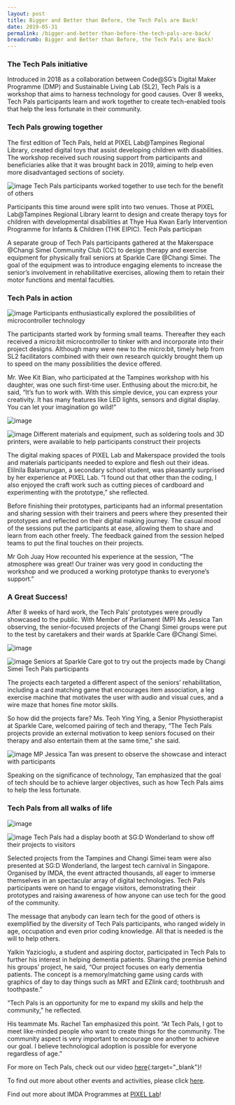 ```yaml
---
layout: post
title: Bigger and Better than Before, the Tech Pals are Back!
date: 2019-05-31
permalink: /bigger-and-better-than-before-the-tech-pals-are-back/
breadcrumb: Bigger and Better than Before, the Tech Pals are Back!
---
```



### The Tech Pals initiative

Introduced in 2018 as a collaboration between Code@SG’s Digital Maker Programme (DMP) and Sustainable Living Lab (SL2), Tech Pals is a workshop that aims to harness technology for good causes. Over 8 weeks, Tech Pals participants learn and work together to create tech-enabled tools that help the less fortunate in their community.

### Tech Pals growing together

The first edition of Tech Pals, held at PIXEL Lab@Tampines Regional Library, created digital toys that assist developing children with disabilities. The workshop received such rousing support from participants and beneficiaries alike that it was brought back in 2019, aiming to help even more disadvantaged sections of society. 

![image](/images/stories/features/bigger-and-better-than-before-the-tech-pals-are-back/image1.jpg)
Tech Pals participants worked together to use tech for the benefit of others 

Participants this time around were split into two venues. Those at PIXEL Lab@Tampines Regional Library learnt to design and create therapy toys for children with developmental disabilities at Thye Hua Kwan Early Intervention Programme for Infants & Children (THK EIPIC). Tech Pals participan

A separate group of Tech Pals participants gathered at the Makerspace @Changi Simei Community Club (CC) to design therapy and exercise equipment for physically frail seniors at Sparkle Care @Changi Simei. The goal of the equipment was to introduce engaging elements to increase the senior’s involvement in rehabilitative exercises, allowing them to retain their motor functions and mental faculties. 


### Tech Pals in action
 
![image](/images/stories/features/bigger-and-better-than-before-the-tech-pals-are-back/image2.jpg)
Participants enthusiastically explored the possibilities of microcontroller technology

The participants started work by forming small teams. Thereafter they each received a micro:bit microcontroller to tinker with and incorporate into their project designs. Although many were new to the micro:bit, timely help from SL2 facilitators combined with their own research quickly brought them up to speed on the many possibilities the device offered.

Mr. Wee Kit Bian, who participated at the Tampines workshop with his daughter, was one such first-time user. Enthusing about the micro:bit, he said, “It’s fun to work with. With this simple device, you can express your creativity. It has many features like LED lights, sensors and digital display. You can let your imagination go wild!”

![image](/images/stories/features/bigger-and-better-than-before-the-tech-pals-are-back/image3.jpg)

![image](/images/stories/features/bigger-and-better-than-before-the-tech-pals-are-back/image4.jpg)
Different materials and equipment, such as soldering tools and 3D printers, were available to help participants construct their projects

The digital making spaces of PIXEL Lab and Makerspace provided the tools and materials participants needed to explore and flesh out their ideas. Elilnila Balamurugan, a secondary school student, was pleasantly surprised by her experience at PIXEL Lab. “I found out that other than the coding, I also enjoyed the craft work such as cutting pieces of cardboard and experimenting with the prototype,” she reflected. 

Before finishing their prototypes, participants had an informal presentation and sharing session with their trainers and peers where they presented their prototypes and reflected on their digital making journey. The casual mood of the sessions put the participants at ease, allowing them to share and learn from each other freely. The feedback gained from the session helped teams to put the final touches on their projects.

Mr Goh Juay How recounted his experience at the session, “The atmosphere was great! Our trainer was very good in conducting the workshop and we produced a working prototype thanks to everyone’s support.”


### A Great Success!

After 8 weeks of hard work, the Tech Pals’ prototypes were proudly showcased to the public. With Member of Parliament (MP) Ms Jessica Tan observing, the senior-focused projects of the Changi Simei groups were put to the test by caretakers and their wards at Sparkle Care @Changi Simei. 

![image](/images/stories/features/bigger-and-better-than-before-the-tech-pals-are-back/image5.jpg)

![image](/images/stories/features/bigger-and-better-than-before-the-tech-pals-are-back/image6.jpg)
Seniors at Sparkle Care got to try out the projects made by Changi Simei Tech Pals participants

The projects each targeted a different aspect of the seniors’ rehabilitation, including a card matching game that encourages item association, a leg exercise machine that motivates the user with audio and visual cues, and a wire maze that hones fine motor skills.

So how did the projects fare? Ms. Teoh Ying Ying, a Senior Physiotherapist at Sparkle Care, welcomed pairing of tech and therapy, “The Tech Pals projects provide an external motivation to keep seniors focused on their therapy and also entertain them at the same time," she said.

![image](/images/stories/features/bigger-and-better-than-before-the-tech-pals-are-back/image7.jpg)
MP Jessica Tan was present to observe the showcase and interact with participants

Speaking on the significance of technology, Tan emphasized that the goal of tech should be to achieve larger objectives, such as how Tech Pals aims to help the less fortunate. 


### Tech Pals from all walks of life

![image](/images/stories/features/bigger-and-better-than-before-the-tech-pals-are-back/image8.jpg)

![image](/images/stories/features/bigger-and-better-than-before-the-tech-pals-are-back/image9.jpg)
Tech Pals had a display booth at SG:D Wonderland to show off their projects to visitors

Selected projects from the Tampines and Changi Simei team were also presented at SG:D Wonderland, the largest tech carnival in Singapore. Organised by IMDA, the event attracted thousands, all eager to immerse themselves in an spectacular array of digital technologies. Tech Pals participants were on hand to engage visitors, demonstrating their prototypes and raising awareness of how anyone can use tech for the good of the community. 

The message that anybody can learn tech for the good of others is exemplified by the diversity of Tech Pals participants, who ranged widely in age, occupation and even prior coding knowledge. All that is needed is the will to help others. 

Yalkin Yazicioglu, a student and aspiring doctor, participated in Tech Pals to further his interest in helping dementia patients. Sharing the premise behind his groups’ project, he said, “Our project focuses on early dementia patients. The concept is a memory/matching game using cards with graphics of day to day things such as MRT and EZlink card; toothbrush and toothpaste.” 

“Tech Pals is an opportunity for me to expand my skills and help the community,” he reflected.

His teammate Ms. Rachel Tan emphasized this point. “At Tech Pals, I got to meet like-minded people who want to create things for the community. The community aspect is very important to encourage one another to achieve our goal. I believe technological adoption is possible for everyone regardless of age.”

For more on Tech Pals, check out our video [here](https://www.youtube.com/watch?v=wvmaup2U9vc){:target="_blank"}!

To find out more about other events and activities, please click [here](/events/).

Find out more about IMDA Programmes at [PIXEL Lab](/in-community/pixel-labs/)!

